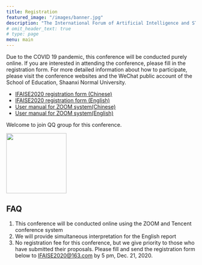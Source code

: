```yaml
---
title: Registration
featured_image: "/images/banner.jpg"
description: "The International Forum of Artificial Intelligence and STEM Education Online"
# omit_header_text: true
# type: page
menu: main
---
```


Due to the COVID 19 pandemic, this conference will be conducted purely online. If you are interested in attending the conference, please fill in the registration form. For more detailed information about how to participate, please visit the conference websites and the WeChat public account of the School of Education, Shaanxi Normal University.


- [IFAISE2020 registration form (Chinese)](/attachments/IFAISE2020_Registration_Form_for_Participants_Chinese.docx)
- [IFAISE2020 registration form (English)](/attachments/IFAISE2020_Registration_Form_for_Participants_English.docx)
- [User manual for ZOOM system(Chinese)](/attachments/User_manual_for_ZOOM_Chinese.pdf)
- [User manual for ZOOM system(English)](/attachments/User_manual_for_ZOOM_English.pdf)


Welcome to join QQ group for this conference. 

<img src="/images/qq-group-en.png" style="width: 10rem" />


## FAQ


1.	This conference will be conducted online using the ZOOM and Tencent conference system
2.	We will provide simultaneous interpretation for the English report
3.	No registration fee for this conference, but we give priority to those who have submitted their proposals. Please fill and send the registration form below to IFAISE2020@163.com by 5 pm, Dec. 21, 2020.
